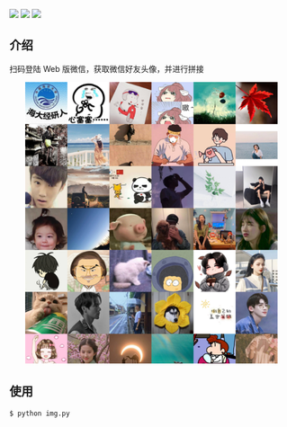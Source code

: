 <a href="https://www.python.org/downloads/"><img  src="https://img.shields.io/badge/python-3.6%2B-brightgreen"></a>
<a href="https://github.com/littlecodersh/ItChat"><img src="https://img.shields.io/badge/itchat-1.3.10-blue"></a>
<a href="https://github.com/python-pillow/Pillow"><img src="https://img.shields.io/badge/Pillow-7.0.0-red"></a>


## 介绍

扫码登陆 Web 版微信，获取微信好友头像，并进行拼接

<div align=center><img src= "https://raw.githubusercontent.com/lei940324/picture/master/typora202004/11/234316-131377.png"  width="450"></div>

## 使用

```
$ python img.py
```

